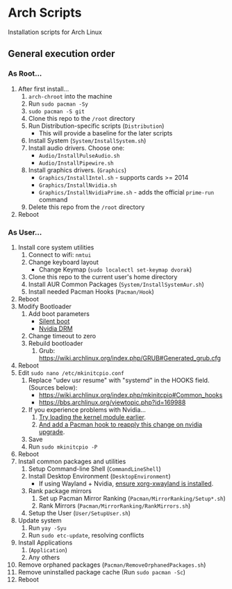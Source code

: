 # Arch Scripts
Installation scripts for Arch Linux

## General execution order

### As Root...

1. After first install...
    1. `arch-chroot` into the machine
    2. Run `sudo pacman -Sy`
    3. `sudo pacman -S git`
    4. Clone this repo to the `/root` directory
    5. Run Distribution-specific scripts (`Distribution`)
        * This will provide a baseline for the later scripts
    6. Install System (`System/InstallSystem.sh`)
    7. Install audio drivers. Choose one:
        * `Audio/InstallPulseAudio.sh`
        * `Audio/InstallPipewire.sh`
    8. Install graphics drivers. (`Graphics`)
        * `Graphics/InstallIntel.sh` - supports cards >= 2014
        * `Graphics/InstallNvidia.sh`
        * `Graphics/InstallNvidiaPrime.sh` - adds the official `prime-run` command
    9. Delete this repo from the `/root` directory
2. Reboot

### As User...

1. Install core system utilities
    1. Connect to wifi: `nmtui`
    2. Change keyboard layout
        * Change Keymap (`sudo localectl set-keymap dvorak`)
    3. Clone this repo to the current user's home directory
    4. Install AUR Common Packages (`System/InstallSystemAur.sh`)
    5. Install needed Pacman Hooks (`Pacman/Hook`)
2. Reboot
3. Modify Bootloader
    1. Add boot parameters
        * [Silent boot](https://wiki.archlinux.org/index.php/silent_boot#Kernel_parameters)
        * [Nvidia DRM](https://wiki.archlinux.org/title/NVIDIA#DRM_kernel_mode_setting)
    2. Change timeout to zero
    3. Rebuild bootloader
        1. Grub: https://wiki.archlinux.org/index.php/GRUB#Generated_grub.cfg
4. Reboot
5. Edit `sudo nano /etc/mkinitcpio.conf`
    1. Replace "udev usr resume" with "systemd" in the HOOKS field. (Sources below):
        * https://wiki.archlinux.org/index.php/mkinitcpio#Common_hooks
        * https://bbs.archlinux.org/viewtopic.php?id=169988
    2. If you experience problems with Nvidia...
        1. [Try loading the kernel module earlier](https://wiki.archlinux.org/title/NVIDIA#Early_loading).
        2. [And add a Pacman hook to reapply this change on nvidia upgrade](https://wiki.archlinux.org/title/NVIDIA#pacman_hook).
    3. Save
    4. Run `sudo mkinitcpio -P`
6. Reboot
7. Install common packages and utilities
    1. Setup Command-line Shell (`CommandLineShell`)
    2. Install Desktop Environment (`DesktopEnvironment`)
        * If using Wayland + Nvidia, [ensure xorg-xwayland is installed](https://wiki.archlinux.org/title/Wayland#XWayland).
    3. Rank package mirrors
        1. Set up Pacman Mirror Ranking (`Pacman/MirrorRanking/Setup*.sh`)
        2. Rank Mirrors (`Pacman/MirrorRanking/RankMirrors.sh`)
    4. Setup the User (`User/SetupUser.sh`)
8. Update system
    1. Run `yay -Syu`
    2. Run `sudo etc-update`, resolving conflicts
9. Install Applications
    1. (`Application`)
    2. Any others
10. Remove orphaned packages (`Pacman/RemoveOrphanedPackages.sh`)
11. Remove uninstalled package cache (Run `sudo pacman -Sc`)
12. Reboot
